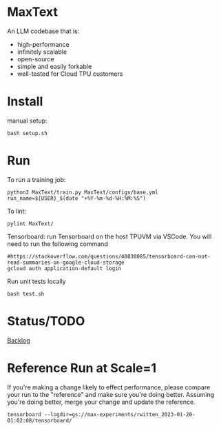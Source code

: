 MaxText
======

An LLM codebase that is:
* high-performance
* infinitely scalable
* open-source
* simple and easily forkable
* well-tested
for Cloud TPU customers

Install
========
manual setup:

```
bash setup.sh
```

Run
====
To run a training job:
```
python3 MaxText/train.py MaxText/configs/base.yml run_name=${USER}_$(date "+%Y-%m-%d-%H:%M:%S")
```

To lint:
```
pylint MaxText/
```

Tensorboard: run Tensorboard on the host TPUVM via VSCode. You will need to run the following command
```
#https://stackoverflow.com/questions/40830085/tensorboard-can-not-read-summaries-on-google-cloud-storage
gcloud auth application-default login
```

Run unit tests locally
```
bash test.sh
```

Status/TODO
======
[Backlog](http://go/maxtext-backlog)

Reference Run at Scale=1
======
If you're making a change likely to effect performance, please compare your run to the "reference" and make sure you're
doing better. Assuming you're doing better, merge your change and update the reference.
```
tensorboard --logdir=gs://max-experiments/rwitten_2023-01-20-01:02:08/tensorboard/
```
